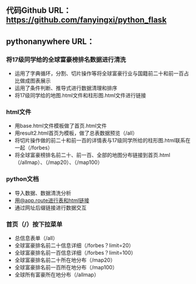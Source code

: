 

## 代码Github URL：https://github.com/fanyingxi/python_flask
## pythonanywhere URL：

### 将17级同学给的全球富豪榜排名数据进行清洗
* 运用了字典循环，分割、切片操作等将全球富豪行业与国籍前二十和前一百占比做成图表展示
* 运用了条件判断、推导式进行数据清理和排序
* 将17级同学给的地图.html文件和柱形图.html文件进行链接

### html文件
* 用base.html文件模板做了首页.html文件
* 用result2.html首页为模板，做了总表数据预览（/all）
* 将切片操作做的前二十和前一百的详情表与17级同学所给的柱形图.html联系在一起（/forbes）
* 将全球富豪榜排名前二十、前一百、全部的地图分布链接到首页.html（/allmap）、（/map20）、（/map100）

### python文档
* 导入数据、数据清洗分析
* 用@app.route进行表和html链接
* 通过网址后缀链接进行数据交互

### 首页（/）按下拉菜单
- 总信息表单（/all）
- 全球富豪排名前二十信息详细（/forbes？limit=20）
- 全球富豪排名前一百信息详细（/forbes？limit=100）
- 全球富豪排名前二十所在地分布（/map20）
- 全球富豪排名前一百所在地分布（/map100）
- 全球所有富豪所在地分布（/allmap）
